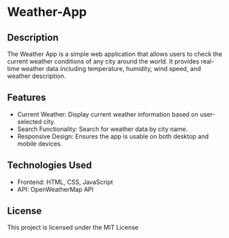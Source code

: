 # Weather-App
## Description
The Weather App is a simple web application that allows users to check the current weather conditions of any city around the world. It provides real-time weather data including temperature, humidity, wind speed, and weather description.

## Features
* Current Weather: Display current weather information based on user-selected city.
* Search Functionality: Search for weather data by city name.
* Responsive Design: Ensures the app is usable on both desktop and mobile devices.

## Technologies Used
* Frontend: HTML, CSS, JavaScript
* API: OpenWeatherMap API 

## License
This project is licensed under the MIT License

